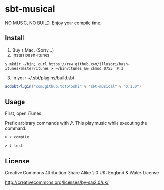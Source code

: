 # sbt-musical

NO MUSIC, NO BUILD. Enjoy your compile time.

## Install

 1. Buy a Mac. (Sorry...)
 2. Install bash-itunes

```
$ mkdir ~/bin; curl https://raw.github.com/illusori/bash-itunes/master/itunes > ~/bin/itunes && chmod 0755 !#:3
```

 3. In your ~/.sbt/plugins/build.sbt

```scala
addSbtPlugin("com.github.tototoshi" % "sbt-musical" % "0.1.0")
```

## Usage

First, open iTunes.

Prefix arbitrary commands with ♪. This play music while executing the command.

```
> ♪ compile
```

```
> ♪ test
```


## License

Creative Commons Attribution-Share Alike 2.0 UK: England &amp; Wales License

http://creativecommons.org/licenses/by-sa/2.0/uk/
